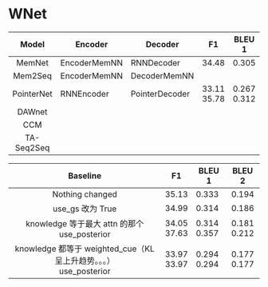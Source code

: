 # WNet

| Model        | Encoder | Decoder | F1           | BLEU 1       | BLEU 2       |
| :----------: | ------------ | ------------ | :----------: |:----------:|:---------------:|
| MemNet | EncoderMemNN | RNNDecoder | 34.48 |0.305|0.181|
| Mem2Seq | EncoderMemNN | DecoderMemNN |  |||
| PointerNet | RNNEncoder | PointerDecoder | 33.11<br />35.78 |0.267<br />0.312|0.165<br />0.185|
| DAWnet | | | |||
| CCM | | | |||
| TA-Seq2Seq | | | |||


|Baseline | F1           | BLEU 1       | BLEU 2       |
| :----------: | ------------ | ------------ | :----------: |
| Nothing changed| 35.13 |0.333|0.194|
| use_gs 改为 True | 34.99 | 0.314 | 0.186 |
| knowledge 等于最大 attn 的那个<br />use_posterior | 34.05<br />37.63 | 0.314<br />0.357 | 0.181<br />0.212 |
| knowledge 都等于 weighted_cue（KL 呈上升趋势。。。）<br />use_posterior | 33.97<br />33.97 | 0.294<br />0.294 | 0.177<br />0.177 |



